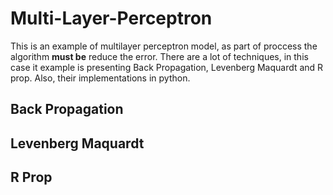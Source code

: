 # Multi-Layer-Perceptron

This is an example of multilayer perceptron model, as part of proccess the algorithm **must be** reduce the error. There are a lot of techniques, in this case it example is presenting Back Propagation, Levenberg Maquardt and R prop. Also, their implementations in python.

## Back Propagation

## Levenberg Maquardt

## R Prop
